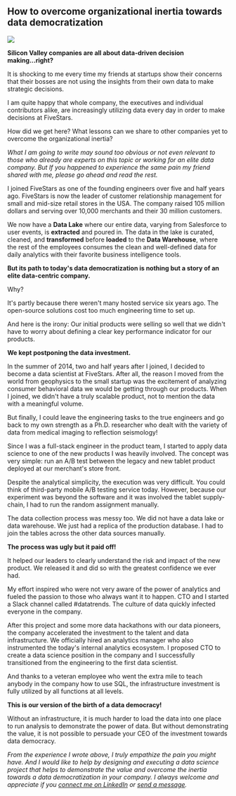 ## How to overcome organizational inertia towards data democratization

![](https://raw.githubusercontent.com/daigotanaka/essays/master/images/iStock-679649206.jpg)

**Silicon Valley companies are all about data-driven decision making...right?**

It is shocking to me every time my friends at startups show their concerns that
their bosses are not using the insights from their own data to make strategic
decisions.

I am quite happy that whole company, the executives and individual contributors
alike, are increasingly utilizing data every day in order to make decisions at
FiveStars.

How did we get here? What lessons can we share to other companies yet to
overcome the organizational inertia?

*What I am going to write may sound too obvious or not even relevant to those
who already are experts on this topic or working for an elite data company. But
If you happened to experience the same pain my friend shared with me, please
go ahead and read the rest.*

I joined FiveStars as one of the founding engineers over five and half years
ago. FiveStars is now the leader of customer relationship management for small
and mid-size retail stores in the USA. The company raised 105 million dollars
and serving over 10,000 merchants and their 30 million customers.

We now have a **Data Lake** where our entire data, varying from Salesforce to
user events, is **extracted** and poured in. The data in the lake is curated,
cleaned, and **transformed** before **loaded** to the **Data Warehouse**, where
the rest of the employees consumes the clean and well-defined data for daily
analytics with their favorite business intelligence tools.

**But its path to today's data democratization is nothing but a story of an elite
data-centric company.**

Why?

It's partly because there weren't many hosted service six years ago. The
open-source solutions cost too much engineering time to set up.

And here is the irony: Our initial products were selling so well that we
didn't have to worry about defining a clear key performance indicator for our
products.

**We kept postponing the data investment.**

In the summer of 2014, two and half years after I joined, I decided to become a
data scientist at FiveStars. After all, the reason I moved from the world from
geophysics to the small startup was the excitement of analyzing consumer
behavioral data we would be getting through our products. When I joined, we
didn't have a truly scalable product, not to mention the data with a meaningful
volume.

But finally, I could leave the engineering tasks to the true engineers and
go back to my own strength as a Ph.D. researcher who dealt with the variety
of data from medical imaging to reflection seismology!

Since I was a full-stack engineer in the product team, I started to apply
data science to one of the new products I was heavily involved. The concept
was very simple: run an A/B test between the legacy and new tablet product
deployed at our merchant's store front.

Despite the analytical simplicity, the execution was very difficult. You could
think of third-party mobile A/B testing service today. However, because
our experiment was beyond the software and it was involved the tablet
supply-chain, I had to run the random assignment manually.

The data collection process was messy too. We did not have a data lake or data
warehouse. We just had a replica of the production database. I had to join
the tables across the other data sources manually.

**The process was ugly but it paid off!**

It helped our leaders to clearly understand the risk and impact of the new
product. We released it and did so with the greatest confidence we ever had.

My effort inspired who were not very aware of the power of analytics and fueled
the passion to those who always want it to happen. CTO and I started a Slack
channel called #datatrends. The culture of data quickly infected everyone in
the company.

After this project and some more data hackathons with our data pioneers, the
company accelerated the investment to the talent and data infrastructure.
We officially hired an analytics manager who also instrumented the today's
internal analytics ecosystem. I proposed CTO to create a data science position
in the company and I successfully transitioned from the engineering to the
first data scientist.

And thanks to a veteran employee who went the extra mile to teach anybody in
the company how to use SQL, the infrastructure investment is fully utilized
by all functions at all levels.

**This is our version of the birth of a data democracy!**

Without an infrastructure, it is much harder to load the data into one place to
run analysis to demonstrate the power of data. But without demonstrating the
value, it is not possible to persuade your CEO of the investment towards
data democracy.

*From the experience I wrote above, I truly empathize the pain you might have.
And I would like to help by designing and executing a data science project that
helps to demonstrate the value and overcome the inertia towards a data
democratization in your company. I always welcome and appreciate if you
[connect me on LinkedIn](https://linkedin.com/in/daigotanaka) or
[send a message](mailto:daigo@anelen.co).*
